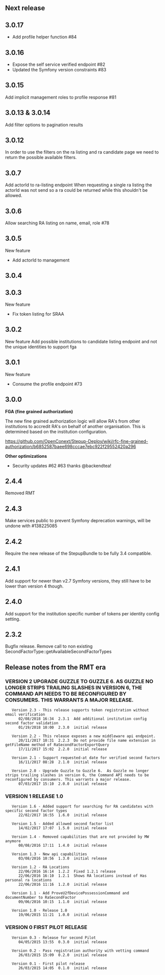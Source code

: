 ## Next release

## 3.0.17
* Add profile helper function #84

## 3.0.16
* Expose the self service verified endpoint #82
* Updated the Symfony version constraints #83

## 3.0.15
Add implicit management roles to profile response #81

## 3.0.13 & 3.0.14
Add filter options to pagination results

## 3.0.12
In order to use the filters on the ra listing and ra candidate page
we need to return the possible available filters.

## 3.0.7
Add actorId to ra-listing endpoint
When requesting a single ra listing the actorId was not send so
a ra could be returned while this shouldn't be allowed.

## 3.0.6
Allow searching RA listing on name, email, role #78

## 3.0.5
New feature
* Add actorId to management

## 3.0.4
## 3.0.3
New feature
* Fix token listing for SRAA

## 3.0.2
New feature
Add possible institutions to candidate listing endpoint and not the unique identities to support fga

## 3.0.1
New feature
* Consume the profile endpoint #73   

## 3.0.0 

**FGA (fine grained authorization)**

The new fine grained authorization logic will allow RA's from other institutions to accredit RA's on behalf of another 
organisation. This is determined based on the institution configuration. 

https://github.com/OpenConext/Stepup-Deploy/wiki/rfc-fine-grained-authorization/b6852587baee698cccae7ebc922f29552420a296

**Other optimizations**
 * Security updates #62 #63 thanks @backendtea!

## 2.4.4
Removed RMT

## 2.4.3
Make services public to prevent Symfony deprecation warnings, will be undone with #138225085

## 2.4.2
Require the new release of the StepupBundle to be fully 3.4 compatible.

## 2.4.1
Add support for newer than v2.7 Symfony versions, they still have to be lower than version 4 though.

## 2.4.0
Add support for the institution specific number of tokens per identity config setting.

## 2.3.2
Bugfix release. Remove call to non existing SecondFactorType::getAvailableSecondFactorTypes

## Release notes from the RMT era

### VERSION 2  UPGRADE GUZZLE TO GUZZLE 6.  AS GUZZLE NO LONGER STRIPS TRAILING SLASHES IN VERSION 6, THE COMMAND API NEEDS TO BE RECONFIGURED BY CONSUMERS. THIS WARRANTS A MAJOR RELEASE.
```
   Version 2.3 - This release supports token registration without email verification
      02/08/2018 16:34  2.3.1  Add additional institution config second factor validation
      01/19/2018 10:00  2.3.0  initial release

   Version 2.2 - This release exposes a new middleware api endpoint.
      20/11/2017 10:31  2.2.3  Do not provide file name extension in getFileName method of RaSecondFactorExportQuery
      17/11/2017 15:02  2.2.0  initial release

   Version 2.1 - Support requested-at date for verified second factors
      16/11/2017 08:28  2.1.0  initial release

   Version 2.0 - Upgrade Guzzle to Guzzle 6.  As Guzzle no longer strips trailing slashes in version 6, the Command API needs to be reconfigured by consumers. This warrants a major release.
      07/03/2017 15:10  2.0.0  initial release
```

### VERSION 1  RELEASE 1.0

```
   Version 1.6 - Added support for searching for RA candidates with specific second factor types
      22/02/2017 16:55  1.6.0  initial release

   Version 1.5 - Added allowed second factor list
      14/02/2017 17:07  1.5.0  initial release

   Version 1.4 - Removed capabilities that are not provided by MW anymore
      08/08/2016 17:11  1.4.0  initial release

   Version 1.3 - New api capabilities
      03/08/2016 10:56  1.3.0  initial release

   Version 1.2 - RA Locations
      22/06/2016 16:14  1.2.2  Fixed 1.2.1 release
      22/06/2016 16:10  1.2.1  Shows RA locations instead of Has personal ra locations
      22/06/2016 11:16  1.2.0  initial release

   Version 1.1 - Add ProveU2fDevicePossessionCommand and documentNumber to RaSecondFactor
      09/06/2016 10:15  1.1.0  initial release

   Version 1.0 - Release 1.0
      19/06/2015 11:21  1.0.0  initial release
```

### VERSION 0  FIRST PILOT RELEASE

```
   Version 0.3 - Release for second Pilot
      04/05/2015 13:55  0.3.0  initial release

   Version 0.2 - Pass registration authority with vetting command
      26/03/2015 15:09  0.2.0  initial release

   Version 0.1 - First pilot release
      26/03/2015 14:05  0.1.0  initial release
```
